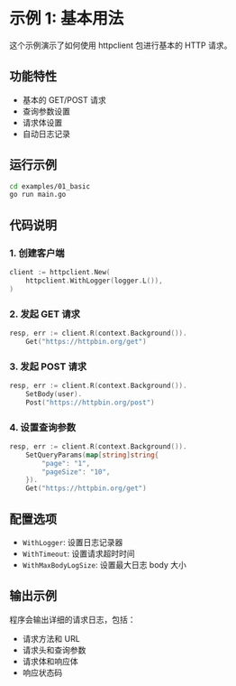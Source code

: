 # 示例 1: 基本用法

这个示例演示了如何使用 httpclient 包进行基本的 HTTP 请求。

## 功能特性

- 基本的 GET/POST 请求
- 查询参数设置
- 请求体设置
- 自动日志记录

## 运行示例

```bash
cd examples/01_basic
go run main.go
```

## 代码说明

### 1. 创建客户端

```go
client := httpclient.New(
    httpclient.WithLogger(logger.L()),
)
```

### 2. 发起 GET 请求

```go
resp, err := client.R(context.Background()).
    Get("https://httpbin.org/get")
```

### 3. 发起 POST 请求

```go
resp, err := client.R(context.Background()).
    SetBody(user).
    Post("https://httpbin.org/post")
```

### 4. 设置查询参数

```go
resp, err := client.R(context.Background()).
    SetQueryParams(map[string]string{
        "page": "1",
        "pageSize": "10",
    }).
    Get("https://httpbin.org/get")
```

## 配置选项

- `WithLogger`: 设置日志记录器
- `WithTimeout`: 设置请求超时时间
- `WithMaxBodyLogSize`: 设置最大日志 body 大小

## 输出示例

程序会输出详细的请求日志，包括：
- 请求方法和 URL
- 请求头和查询参数
- 请求体和响应体
- 响应状态码

